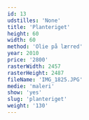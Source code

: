```yaml
---
id: 13
udstilles: 'None'
title: 'Planteriget'
height: 60
width: 60
method: 'Olie på lærred'
year: 2010
price: '2800'
rasterWidth: 2457
rasterHeight: 2487
fileName: 'IMG_1825.JPG'
medie: 'maleri'
show: 'yes'
slug: 'planteriget'
weight: '130'
---
```

